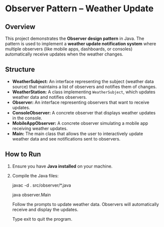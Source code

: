 # Observer Pattern – Weather Update

## Overview
This project demonstrates the **Observer design pattern** in Java. The pattern is used to implement a **weather update notification system** where multiple observers (like mobile apps, dashboards, or consoles) automatically receive updates when the weather changes.  


## Structure
- **WeatherSubject:** An interface representing the subject (weather data source) that maintains a list of observers and notifies them of changes.  
- **WeatherStation:** A class implementing `WeatherSubject`, which updates weather data and notifies observers.  
- **Observer:** An interface representing observers that want to receive updates.  
- **ConsoleObserver:** A concrete observer that displays weather updates in the console.  
- **MobileAppObserver:** A concrete observer simulating a mobile app receiving weather updates.  
- **Main:** The main class that allows the user to interactively update weather data and see notifications sent to observers.


## How to Run
1. Ensure you have **Java installed** on your machine.  

3. Compile the Java files:  

    javac -d . src/observer/*.java

    java observer.Main

    Follow the prompts to update weather data. Observers will automatically receive and display the updates.

    Type exit to quit the program.

